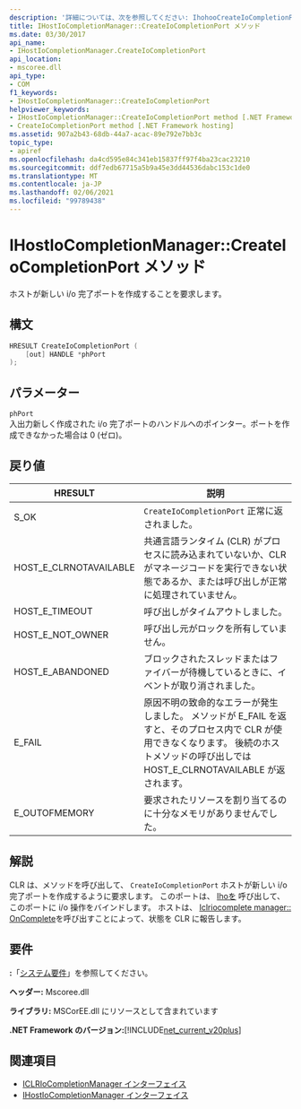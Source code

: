 ```yaml
---
description: '詳細については、次を参照してください: IhohooCreateIoCompletionPort Manager:: メソッド'
title: IHostIoCompletionManager::CreateIoCompletionPort メソッド
ms.date: 03/30/2017
api_name:
- IHostIoCompletionManager.CreateIoCompletionPort
api_location:
- mscoree.dll
api_type:
- COM
f1_keywords:
- IHostIoCompletionManager::CreateIoCompletionPort
helpviewer_keywords:
- IHostIoCompletionManager::CreateIoCompletionPort method [.NET Framework hosting]
- CreateIoCompletionPort method [.NET Framework hosting]
ms.assetid: 907a2b43-68db-44a7-acac-89e792e7bb3c
topic_type:
- apiref
ms.openlocfilehash: da4cd595e84c341eb15837ff97f4ba23cac23210
ms.sourcegitcommit: ddf7edb67715a5b9a45e3dd44536dabc153c1de0
ms.translationtype: MT
ms.contentlocale: ja-JP
ms.lasthandoff: 02/06/2021
ms.locfileid: "99789438"
---
```

# <a name="ihostiocompletionmanagercreateiocompletionport-method"></a>IHostIoCompletionManager::CreateIoCompletionPort メソッド

ホストが新しい i/o 完了ポートを作成することを要求します。  
  
## <a name="syntax"></a>構文  
  
```cpp  
HRESULT CreateIoCompletionPort (  
    [out] HANDLE *phPort  
);  
```  
  
## <a name="parameters"></a>パラメーター  

 `phPort`  
 入出力新しく作成された i/o 完了ポートのハンドルへのポインター。ポートを作成できなかった場合は 0 (ゼロ)。  
  
## <a name="return-value"></a>戻り値  
  
|HRESULT|説明|  
|-------------|-----------------|  
|S_OK|`CreateIoCompletionPort` 正常に返されました。|  
|HOST_E_CLRNOTAVAILABLE|共通言語ランタイム (CLR) がプロセスに読み込まれていないか、CLR がマネージコードを実行できない状態であるか、または呼び出しが正常に処理されていません。|  
|HOST_E_TIMEOUT|呼び出しがタイムアウトしました。|  
|HOST_E_NOT_OWNER|呼び出し元がロックを所有していません。|  
|HOST_E_ABANDONED|ブロックされたスレッドまたはファイバーが待機しているときに、イベントが取り消されました。|  
|E_FAIL|原因不明の致命的なエラーが発生しました。 メソッドが E_FAIL を返すと、そのプロセス内で CLR が使用できなくなります。 後続のホストメソッドの呼び出しでは HOST_E_CLRNOTAVAILABLE が返されます。|  
|E_OUTOFMEMORY|要求されたリソースを割り当てるのに十分なメモリがありませんでした。|  
  
## <a name="remarks"></a>解説  

 CLR は、メソッドを呼び出して、 `CreateIoCompletionPort` ホストが新しい i/o 完了ポートを作成するように要求します。 このポートは、 [Ihoを](ihostiocompletionmanager-bind-method.md) 呼び出して、このポートに i/o 操作をバインドします。 ホストは、 [Iclriocomplete manager:: OnComplete](iclriocompletionmanager-oncomplete-method.md)を呼び出すことによって、状態を CLR に報告します。  
  
## <a name="requirements"></a>要件  

 **:**「[システム要件](../../get-started/system-requirements.md)」を参照してください。  
  
 **ヘッダー:** Mscoree.dll  
  
 **ライブラリ:** MSCorEE.dll にリソースとして含まれています  
  
 **.NET Framework のバージョン:**[!INCLUDE[net_current_v20plus](../../../../includes/net-current-v20plus-md.md)]  
  
## <a name="see-also"></a>関連項目

- [ICLRIoCompletionManager インターフェイス](iclriocompletionmanager-interface.md)
- [IHostIoCompletionManager インターフェイス](ihostiocompletionmanager-interface.md)
